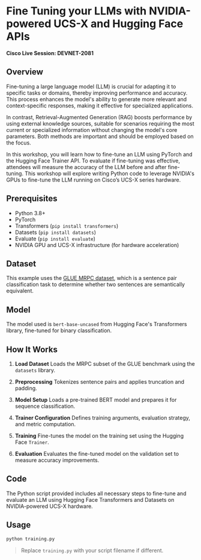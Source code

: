 # Fine Tuning your LLMs with NVIDIA-powered UCS-X and Hugging Face APIs

**Cisco Live Session: DEVNET-2081**

## Overview

Fine-tuning a large language model (LLM) is crucial for adapting it to specific tasks or domains, thereby improving performance and accuracy. This process enhances the model's ability to generate more relevant and context-specific responses, making it effective for specialized applications.

In contrast, Retrieval-Augmented Generation (RAG) boosts performance by using external knowledge sources, suitable for scenarios requiring the most current or specialized information without changing the model's core parameters. Both methods are important and should be employed based on the focus.

In this workshop, you will learn how to fine-tune an LLM using PyTorch and the Hugging Face Trainer API. To evaluate if fine-tuning was effective, attendees will measure the accuracy of the LLM before and after fine-tuning. This workshop will explore writing Python code to leverage NVIDIA's GPUs to fine-tune the LLM running on Cisco’s UCS-X series hardware.

## Prerequisites

* Python 3.8+
* PyTorch
* Transformers (`pip install transformers`)
* Datasets (`pip install datasets`)
* Evaluate (`pip install evaluate`)
* NVIDIA GPU and UCS-X infrastructure (for hardware acceleration)

## Dataset

This example uses the [GLUE MRPC dataset](https://huggingface.co/datasets/glue/viewer/mrpc), which is a sentence pair classification task to determine whether two sentences are semantically equivalent.

## Model

The model used is `bert-base-uncased` from Hugging Face's Transformers library, fine-tuned for binary classification.

## How It Works

1. **Load Dataset**
   Loads the MRPC subset of the GLUE benchmark using the `datasets` library.

2. **Preprocessing**
   Tokenizes sentence pairs and applies truncation and padding.

3. **Model Setup**
   Loads a pre-trained BERT model and prepares it for sequence classification.

4. **Trainer Configuration**
   Defines training arguments, evaluation strategy, and metric computation.

5. **Training**
   Fine-tunes the model on the training set using the Hugging Face `Trainer`.

6. **Evaluation**
   Evaluates the fine-tuned model on the validation set to measure accuracy improvements.

## Code

The Python script provided includes all necessary steps to fine-tune and evaluate an LLM using Hugging Face Transformers and Datasets on NVIDIA-powered UCS-X hardware.

## Usage

```bash
python training.py
```

> Replace `training.py` with your script filename if different.
